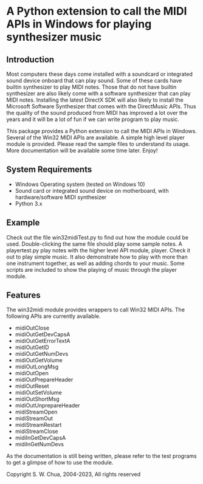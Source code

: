 # A Python extension to call the MIDI APIs in Windows for playing synthesizer music
 
## Introduction
Most computers these days come installed with a soundcard or integrated sound device onboard that can play sound. Some of these cards have builtin synthesizer to play MIDI notes. Those that do not have builtin synthesizer are also likely come with a software synthesizer that can play MIDI notes. Installing the latest DirectX SDK will also likely to install the Microsoft Software Synthesizer that comes with the DirectMusic APIs. Thus the quality of the sound produced from MIDI has improved a lot over the years and it will be a lot of fun if we can write program to play music.

This package provides a Python extension to call the MIDI APIs in Windows. Several of the Win32 MIDI APIs are available. A simple high level player module is provided. Please read the sample files to understand its usage. More documentation will be available some time later. Enjoy!

## System Requirements
* Windows Operating system (tested on Windows 10)
* Sound card or integrated sound device on motherboard, with hardware/software MIDI synthesizer
* Python 3.x

## Example
Check out the file win32midiTest.py to find out how the module could be used. Double-clicking the same file should play some sample notes. A playertest.py play notes with the higher level API module, player. Check it out to play simple music. It also demonstrate how to play with more than one instrument together, as well as adding chords to your music. Some scripts are included to show the playing of music through the player module.

## Features
The win32midi module provides wrappers to call Win32 MIDI APIs. The following APIs are currently available.
- midiOutClose
- midiOutGetDevCapsA
- midiOutGetErrorTextA
- midiOutGetID
- midiOutGetNumDevs
- midiOutGetVolume
- midiOutLongMsg
- midiOutOpen
- midiOutPrepareHeader
- midiOutReset
- midiOutSetVolume
- midiOutShortMsg
- midiOutUnprepareHeader
- midiStreamOpen
- midiStreamOut
- midiStreamRestart
- midiStreamClose
- midiInGetDevCapsA
- midiInGetNumDevs

As the documentation is still being written, please refer to the test programs to get a glimpse of how to use the module.

Copyright S. W. Chua, 2004-2023, All rights reserved

